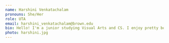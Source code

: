 ```yaml
---
name: Harshini Venkatachalam
pronouns: She/Her
role: UTA 
email: harshini_venkatachalam@brown.edu
bio: Hello! I'm a junior studying Visual Arts and CS. I enjoy pretty book covers, the code-fi playlist on YouTube, and being an intro CS TA! I'm happy you're here!
photo: harshini.jpg
---
```

